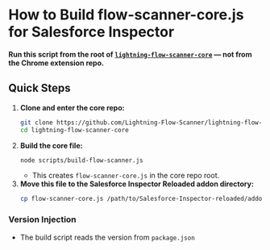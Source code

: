 # How to Build flow-scanner-core.js for Salesforce Inspector

**Run this script from the root of [`lightning-flow-scanner-core`](https://github.com/Lightning-Flow-Scanner/lightning-flow-scanner-core) — not from the Chrome extension repo.**

## Quick Steps

1. **Clone and enter the core repo:**
   ```sh
   git clone https://github.com/Lightning-Flow-Scanner/lightning-flow-scanner-core.git
   cd lightning-flow-scanner-core
   ```
2. **Build the core file:**
   ```sh
   node scripts/build-flow-scanner.js
   ```
   - This creates `flow-scanner-core.js` in the core repo root.
3. **Move this file to the Salesforce Inspector Reloaded addon directory:**
   ```sh
   cp flow-scanner-core.js /path/to/Salesforce-Inspector-reloaded/addon/lib/flow-scanner-core.js
   ```

### Version Injection

- The build script reads the version from `package.json`
